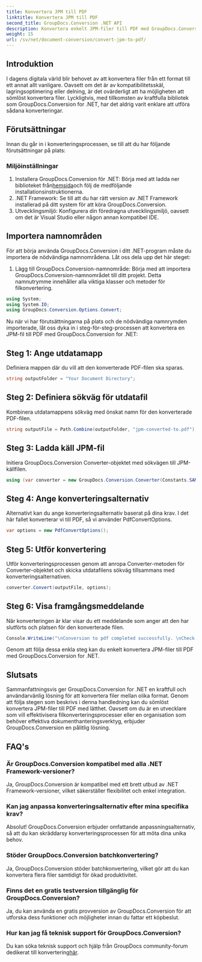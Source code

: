 ```yaml
---
title: Konvertera JPM till PDF
linktitle: Konvertera JPM till PDF
second_title: GroupDocs.Conversion .NET API
description: Konvertera enkelt JPM-filer till PDF med GroupDocs.Conversion för .NET. Effektivisera dina filkonverteringsprocesser med lätthet.
weight: 15
url: /sv/net/document-conversion/convert-jpm-to-pdf/
---
```

## Introduktion
I dagens digitala värld blir behovet av att konvertera filer från ett format till ett annat allt vanligare. Oavsett om det är av kompatibilitetsskäl, lagringsoptimering eller delning, är det ovärderligt att ha möjligheten att sömlöst konvertera filer. Lyckligtvis, med tillkomsten av kraftfulla bibliotek som GroupDocs.Conversion for .NET, har det aldrig varit enklare att utföra sådana konverteringar.
## Förutsättningar
Innan du går in i konverteringsprocessen, se till att du har följande förutsättningar på plats:
### Miljöinställningar
1.  Installera GroupDocs.Conversion för .NET: Börja med att ladda ner biblioteket från[hemsida](https://releases.groupdocs.com/conversion/net/)och följ de medföljande installationsinstruktionerna.
2. .NET Framework: Se till att du har rätt version av .NET Framework installerad på ditt system för att köra GroupDocs.Conversion.
3. Utvecklingsmiljö: Konfigurera din föredragna utvecklingsmiljö, oavsett om det är Visual Studio eller någon annan kompatibel IDE.

## Importera namnområden
För att börja använda GroupDocs.Conversion i ditt .NET-program måste du importera de nödvändiga namnområdena. Låt oss dela upp det här steget:

1. Lägg till GroupDocs.Conversion-namnområde: Börja med att importera GroupDocs.Conversion-namnområdet till ditt projekt. Detta namnutrymme innehåller alla viktiga klasser och metoder för filkonvertering.
```csharp
using System;
using System.IO;
using GroupDocs.Conversion.Options.Convert;
```

Nu när vi har förutsättningarna på plats och de nödvändiga namnrymden importerade, låt oss dyka in i steg-för-steg-processen att konvertera en JPM-fil till PDF med GroupDocs.Conversion for .NET:

## Steg 1: Ange utdatamapp
Definiera mappen där du vill att den konverterade PDF-filen ska sparas.
```csharp
string outputFolder = "Your Document Directory";
```
## Steg 2: Definiera sökväg för utdatafil
Kombinera utdatamappens sökväg med önskat namn för den konverterade PDF-filen.
```csharp
string outputFile = Path.Combine(outputFolder, "jpm-converted-to.pdf");
```
## Steg 3: Ladda käll JPM-fil
Initiera GroupDocs.Conversion Converter-objektet med sökvägen till JPM-källfilen.
```csharp
using (var converter = new GroupDocs.Conversion.Converter(Constants.SAMPLE_JPM))
```
## Steg 4: Ange konverteringsalternativ
Alternativt kan du ange konverteringsalternativ baserat på dina krav. I det här fallet konverterar vi till PDF, så vi använder PdfConvertOptions.
```csharp
var options = new PdfConvertOptions();
```
## Steg 5: Utför konvertering
Utför konverteringsprocessen genom att anropa Converter-metoden för Converter-objektet och skicka utdatafilens sökväg tillsammans med konverteringsalternativen.
```csharp
converter.Convert(outputFile, options);
```
## Steg 6: Visa framgångsmeddelande
När konverteringen är klar visar du ett meddelande som anger att den har slutförts och platsen för den konverterade filen.
```csharp
Console.WriteLine("\nConversion to pdf completed successfully. \nCheck output in {0}", outputFolder);
```
Genom att följa dessa enkla steg kan du enkelt konvertera JPM-filer till PDF med GroupDocs.Conversion for .NET.

## Slutsats
Sammanfattningsvis ger GroupDocs.Conversion for .NET en kraftfull och användarvänlig lösning för att konvertera filer mellan olika format. Genom att följa stegen som beskrivs i denna handledning kan du sömlöst konvertera JPM-filer till PDF med lätthet. Oavsett om du är en utvecklare som vill effektivisera filkonverteringsprocesser eller en organisation som behöver effektiva dokumenthanteringsverktyg, erbjuder GroupDocs.Conversion en pålitlig lösning.
## FAQ's
### Är GroupDocs.Conversion kompatibel med alla .NET Framework-versioner?
Ja, GroupDocs.Conversion är kompatibel med ett brett utbud av .NET Framework-versioner, vilket säkerställer flexibilitet och enkel integration.
### Kan jag anpassa konverteringsalternativ efter mina specifika krav?
Absolut! GroupDocs.Conversion erbjuder omfattande anpassningsalternativ, så att du kan skräddarsy konverteringsprocessen för att möta dina unika behov.
### Stöder GroupDocs.Conversion batchkonvertering?
Ja, GroupDocs.Conversion stöder batchkonvertering, vilket gör att du kan konvertera flera filer samtidigt för ökad produktivitet.
### Finns det en gratis testversion tillgänglig för GroupDocs.Conversion?
Ja, du kan använda en gratis provversion av GroupDocs.Conversion för att utforska dess funktioner och möjligheter innan du fattar ett köpbeslut.
### Hur kan jag få teknisk support för GroupDocs.Conversion?
 Du kan söka teknisk support och hjälp från GroupDocs community-forum dedikerat till konvertering[här](https://forum.groupdocs.com/c/conversion/11).